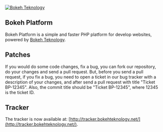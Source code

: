 [![Bokeh Teknology](http://www.bokehteknology.net/community/images/bokeh_platform.png)](http://www.bokehteknology.net)

## Bokeh Platform

Bokeh Platform is a simple and faster PHP platform for develop websites, powered by [Bokeh Teknology](http://www.bokehteknology.net/).

## Patches

If you would do some code changes, fix a bug, you can fork our repository, do your changes and send a pull request.
But, before you send a pull request, if you fix a bug, you need to open a ticket in our bug tracker with a description of your changes, and after send a pull request with title "Ticket BP-12345".
Also, the commit title should be "Ticket BP-12345", where 12345 is the ticket ID.

## Tracker
The tracker is now available at: [http://tracker.bokehteknology.net/](http://tracker.bokehteknology.net/).
